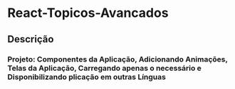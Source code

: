 # React-Topicos-Avancados

## Descrição
### 	Projeto: Componentes da Aplicação, Adicionando Animações, Telas da Aplicação, Carregando apenas o necessário e Disponibilizando plicação em outras Línguas
